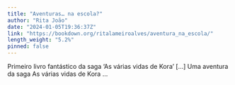```yaml
---
title: "Aventuras… na escola?"
author: "Rita João"
date: "2024-01-05T19:36:37Z"
link: "https://bookdown.org/ritalameiroalves/aventura_na_escola/"
length_weight: "5.2%"
pinned: false
---
```


Primeiro livro fantástico da saga ‘As várias vidas de Kora’ [...] Uma aventura da saga As várias vidas de Kora  ...
